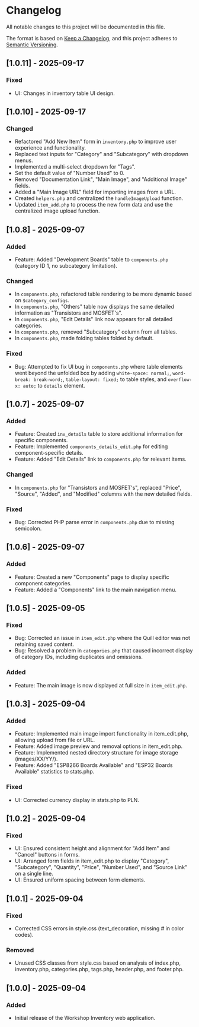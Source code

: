 # Changelog

All notable changes to this project will be documented in this file.

The format is based on [Keep a Changelog](https://keepachangelog.com/en/1.0.0/),
and this project adheres to [Semantic Versioning](https://semver.org/spec/v2.0.0.html).


## [1.0.11] - 2025-09-17
### Fixed
- UI: Changes in inventory table UI design.


## [1.0.10] - 2025-09-17
### Changed
- Refactored "Add New Item" form in `inventory.php` to improve user experience and functionality.
- Replaced text inputs for "Category" and "Subcategory" with dropdown menus.
- Implemented a multi-select dropdown for "Tags".
- Set the default value of "Number Used" to 0.
- Removed "Documentation Link", "Main Image", and "Additional Image" fields.
- Added a "Main Image URL" field for importing images from a URL.
- Created `helpers.php` and centralized the `handleImageUpload` function.
- Updated `item_add.php` to process the new form data and use the centralized image upload function.


## [1.0.8] - 2025-09-07
### Added
- Feature: Added "Development Boards" table to `components.php` (category ID 1, no subcategory limitation).
### Changed
- In `components.php`, refactored table rendering to be more dynamic based on `$category_configs`.
- In `components.php`, "Others" table now displays the same detailed information as "Transistors and MOSFET's".
- In `components.php`, "Edit Details" link now appears for all detailed categories.
- In `components.php`, removed "Subcategory" column from all tables.
- In `components.php`, made folding tables folded by default.
### Fixed
- Bug: Attempted to fix UI bug in `components.php` where table elements went beyond the unfolded box by adding `white-space: normal;`, `word-break: break-word;`, `table-layout: fixed;` to table styles, and `overflow-x: auto;` to `details` element.


## [1.0.7] - 2025-09-07
### Added
- Feature: Created `inv_details` table to store additional information for specific components.
- Feature: Implemented `components_details_edit.php` for editing component-specific details.
- Feature: Added "Edit Details" link to `components.php` for relevant items.
### Changed
- In `components.php` for "Transistors and MOSFET's", replaced "Price", "Source", "Added", and "Modified" columns with the new detailed fields.
### Fixed
- Bug: Corrected PHP parse error in `components.php` due to missing semicolon.


## [1.0.6] - 2025-09-07
### Added
- Feature: Created a new "Components" page to display specific component categories.
- Feature: Added a "Components" link to the main navigation menu.

## [1.0.5] - 2025-09-05
### Fixed
- Bug: Corrected an issue in `item_edit.php` where the Quill editor was not retaining saved content.
- Bug: Resolved a problem in `categories.php` that caused incorrect display of category IDs, including duplicates and omissions.
### Added
- Feature: The main image is now displayed at full size in `item_edit.php`.

## [1.0.3] - 2025-09-04
### Added
- Feature: Implemented main image import functionality in item_edit.php, allowing upload from file or URL.
- Feature: Added image preview and removal options in item_edit.php.
- Feature: Implemented nested directory structure for image storage (images/XX/YY/).
- Feature: Added "ESP8266 Boards Available" and "ESP32 Boards Available" statistics to stats.php.
### Fixed
- UI: Corrected currency display in stats.php to PLN.

## [1.0.2] - 2025-09-04
### Fixed
- UI: Ensured consistent height and alignment for "Add Item" and "Cancel" buttons in forms.
- UI: Arranged form fields in item_edit.php to display "Category", "Subcategory", "Quantity", "Price", "Number Used", and "Source Link" on a single line.
- UI: Ensured uniform spacing between form elements.

## [1.0.1] - 2025-09-04
### Fixed
- Corrected CSS errors in style.css (text_decoration, missing # in color codes).
### Removed
- Unused CSS classes from style.css based on analysis of index.php, inventory.php, categories.php, tags.php, header.php, and footer.php.

## [1.0.0] - 2025-09-04
### Added
- Initial release of the Workshop Inventory web application.